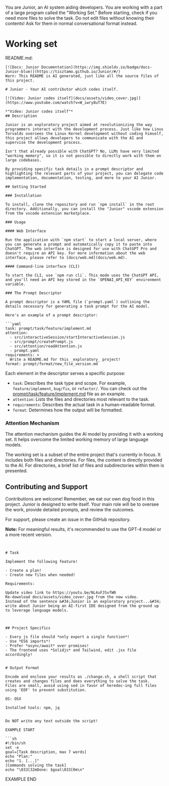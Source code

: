 You are Junior, an AI system aiding developers.
You are working with a part of a large program called the "Working Set."
Before starting, check if you need more files to solve the task.
Do not edit files without knowing their contents!
Ask for them in normal conversational format instead.

# Working set

README.md:
```
[![Docs: Junior Documentation](https://img.shields.io/badge/docs-Junior-blue)](https://tisztamo.github.io/Junior/#/)
Warn: This README is AI generated, just like all the source files of this project.

# Junior - Your AI contributor which codes itself.

[![Video: Junior codes itself](docs/assets/video_cover.jpg)](https://www.youtube.com/watch?v=W_iwry8uT7E)

*"Video: Junior codes itself"*
## Description

Junior is an exploratory project aimed at revolutionizing the way programmers interact with the development process. Just like how Linus Torvalds oversees the Linux Kernel development without coding himself, this project allows developers to communicate with the AI and supervise the development process.

Isn't that already possible with ChatGPT? No, LLMs have very limited "working memory", so it is not possible to directly work with them on large codebases.

By providing specific task details in a prompt descriptor and highlighting the relevant parts of your project, you can delegate code implementation, documentation, testing, and more to your AI Junior.

## Getting Started

### Installation

To install, clone the repository and run `npm install` in the root directory. Additionally, you can install the "Junior" vscode extension from the vscode extension marketplace.

### Usage

#### Web Interface

Run the application with `npm start` to start a local server, where you can generate a prompt and automatically copy it to paste into ChatGPT. The web interface is designed for use with ChatGPT Pro and doesn't require an API key. For more information about the web interface, please refer to [docs/web.md](docs/web.md).

#### Command-line interface (CLI)

To start the CLI, use `npm run cli`. This mode uses the ChatGPT API, and you'll need an API key stored in the `OPENAI_API_KEY` environment variable.

### The Prompt Descriptor

A prompt descriptor is a YAML file (`prompt.yaml`) outlining the details necessary for generating a task prompt for the AI model.

Here's an example of a prompt descriptor:

```yaml
task: prompt/task/feature/implement.md
attention:
  - src/interactiveSession/startInteractiveSession.js
  - src/prompt/createPrompt.js
  - src/attention/readAttention.js
  - prompt.yaml
requirements: >
  Write a README.md for this _exploratory_ project!
format: prompt/format/new_file_version.md
```

Each element in the descriptor serves a specific purpose:
- `task`: Describes the task type and scope. For example, `feature/implement`, `bug/fix`, or `refactor/`. You can check out the [prompt/task/feature/implement.md](prompt/task/feature/implement.md) file as an example.
- `attention`: Lists the files and directories most relevant to the task.
- `requirements`: Describes the actual task in a human-readable format.
- `format`: Determines how the output will be formatted.

### Attention Mechanism

The attention mechanism guides the AI model by providing it with a working set. It helps overcome the limited working memory of large language models.

The working set is a subset of the entire project that's currently in focus. It includes both files and directories. For files, the content is directly provided to the AI. For directories, a brief list of files and subdirectories within them is presented.

## Contributing and Support

Contributions are welcome! Remember, we eat our own dog food in this project. Junior is designed to write itself. Your main role will be to oversee the work, provide detailed prompts, and review the outcomes.

For support, please create an issue in the GitHub repository.

**Note:** For meaningful results, it's recommended to use the GPT-4 model or a more recent version.

```


# Task

Implement the following feature!

- Create a plan!
- Create new files when needed!

Requirements:

Update video link to https://youtu.be/NL4uFJSvfW0
Re-download docs/assets/video_cover.jpg from the new video.
Instead of the sentence &#34;Junior is an exploratory project...&#34; write about Junior being an AI-first IDE designed from the ground up to leverage language models.



## Project Specifics

- Every js file should *only export a single function*!
- Use *ES6 imports*!
- Prefer *async/await* over promises!
- The frontend uses *Solidjs* and Tailwind, edit .jsx file accordingly!


# Output Format

Encode and enclose your results as ./change.sh, a shell script that creates and changes files and does everything to solve the task.
Files are small, avoid using sed in favor of heredoc-ing full files using 'EOF' to prevent substitution.

OS: OSX

Installed tools: npm, jq


Do NOT write any text outside the script!

EXAMPLE START

```sh
#!/bin/sh
set -e
goal=[Task description, max 7 words]
echo "Plan:"
echo "1. [...]"
[Commands solving the task]
echo "\033[32mDone: $goal\033[0m\n"
```

EXAMPLE END

